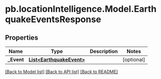 # pb.locationIntelligence.Model.EarthquakeEventsResponse
## Properties

Name | Type | Description | Notes
------------ | ------------- | ------------- | -------------
**_Event** | [**List&lt;EarthquakeEvent&gt;**](EarthquakeEvent.md) |  | [optional] 

[[Back to Model list]](../README.md#documentation-for-models) [[Back to API list]](../README.md#documentation-for-api-endpoints) [[Back to README]](../README.md)

